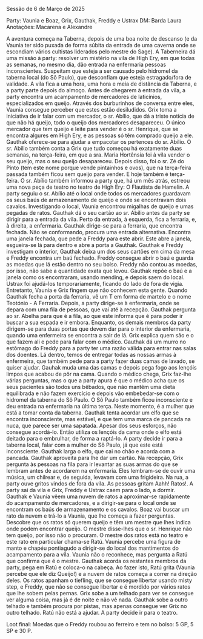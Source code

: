 Sessão de 6 de Março de 2025

Party: Vaunia e Boaz, Grix, Gauthak, Freddy e Ustrax
DM: Barda Laura
Anotações: Macarena e Alexandre

A aventura começa na Taberna, depois de uma boa noite de descanso (e da Vaunia ter sido puxada de forma súbita da entrada de uma caverna onde se escondiam vários cultistas liderados pelo mestre do Sage). A Taberneira dá uma missão à party: resolver um mistério na vila de High Ery, em que todas as semanas, no mesmo dia, dão entrada na enfermaria pessoas inconscientes. Suspeitam que esteja a ser causado pelo hidromel da taberna local (do Sô Paulo), que desconfiam que esteja estragado/fora de validade.
A vila fica a uma hora, uma hora e meia de distância da Taberna, e a party parte depois do almoço.
Antes de chegarem à entrada da vila, a party encontra um acampamento de mercadores de laticínios, especializados em queijo. Através dos burburinhos de conversa entre eles, Vaunia consegue perceber que estes estão desiludidos.
Grix toma a iniciativa de ir falar com um mercador, o sr. Abílio, que dá a triste notícia de que não há queijo, todo o queijo dos mercadores desapareceu. O único mercador que tem queijo e leite para vender é o sr. Henrique, que se encontra algures em High Ery, e as pessoas só têm comprado queijo a ele.
Gauthak oferece-se para ajudar a empacotar os pertences do sr. Abilio.
O sr. Abilio também conta a Grix que tudo começou há exatamente duas semanas, na terça-feira, em que a sra. Maria Hortênsia foi à vila vender o seu queijo, mas o seu queijo desapareceu. 
Depois disso, foi o sr. Zé do Pinto (tem este nome porque vende pintainhos e ovos), que na terça-feira passada também ficou sem queijo para vender.
E hoje também é terça-feira.
O sr. Abílio também informou a party que, há um mês atrás, estreou uma nova peça de teatro no teatro de High Ery: O Flautista de Hamelin.
A party seguiu o sr. Abílio até o local onde todos os mercadores guardavam os seus baús de armazenamento de queijo e onde se encontravam dois cavalos. Investigando o local, Vaunia encontrou migalhas de queijo e umas pegadas de ratos. Gauthak dá o seu cartão ao sr. Abílio antes da party se dirigir para a entrada da vila.
Perto da entrada, à esquerda, fica a ferraria, e, à direita, a enfermaria. Gauthak dirige-se para a ferraria, que encontra fechada. Não se conformando, procura uma entrada alternativa. Encontra uma janela fechada, que pede a Freddy para este abrir. Este abre a janela, esgueira-se lá para dentro e abre a porta a Gauthak. Gauthak e Freddy investigam o interior, Gauthak deixa um dos seus cartões em cima da mesa e Freddy encontra um baú fechado. Freddy consegue abrir o baú e guarda as moedas que lá estão dentro no seu bolso. Freddy não contou as moedas, por isso, não sabe a quantidade exata que levou. Gauthak repõe o baú e a janela como os encontraram, usando mending, e depois saem do local.
Ustrax foi ajudá-los temporariamente, ficando do lado de fora de vigia. Entretanto, Vaunia e Grix fingem que não conhecem esta gente.
Quando Gauthak fecha a porta da ferraria, vê um T em forma de martelo e o nome Teotónio - A Ferraria.
Depois, a party dirige-se à enfermaria, onde se depara com uma fila de pessoas, que vai até à recepção. Gauthak pergunta ao sr. Abelha para que é a fila, ao que este informa que é para poder ir buscar a sua espada e ir embora.
Enquanto, os demais membros da party dirigem-se para duas portas que devem dar para o interior da enfermaria, quando uma enfermeira se encontra a sair de lá. Grix explica quem são e o que fazem ali e pede para falar com o médico. Gauthak dá um murro no estômago do Freddy para a party ter uma razão válida para entrar nas salas dos doentes.
Lá dentro, temos de entregar todas as nossas armas à enfermeira, que também pede para a party fazer duas camas de lavado, se quiser ajudar. Gauhak muda uma das camas e depois pega fogo aos lençóis limpos que acabou de pôr na cama.
Quando o médico chega, Grix faz-lhe várias perguntas, mas o que a party apura é que o médico acha que os seus pacientes são todos uns bêbados, que não mantêm uma dieta equilibrada e não fazem exercício e depois vão embebedar-se com o hidromel da taberna do Sô Paulo.
O Sô Paulo também ficou inconsciente e deu entrada na enfermaria na última terça. Neste momento, é a mulher que está a tomar conta da taberna. 
Gauthak tenta acordar um elfo que se encontra inconsciente, mas estável, e que tem uma marca de pancada na nuca, que parece ser uma sapatada. Apesar dos seus esforços, não consegue acordá-lo. Então utiliza os lençóis da cama onde o elfo está deitado para o embrulhar, de forma a raptá-lo.
 A party decide ir para a taberna local, falar com a mulher do Sô Paulo, já que este está inconsciente. Gauthak larga o elfo, que cai no chão e acorda com a pancada. Gauthak aproveita para lhe dar um cartão.
Na recepção, Grix pergunta às pessoas na fila para ir levantar as suas armas do que se lembram antes de acordarem na enfermaria. Eles lembram-se de ouvir uma música, um chilrear e, de seguida, levavam com uma frigideira.
Na rua, a party ouve gritos vindos de fora da vila. As pessoas gritam Aahh! Ratos!. 
A party sai da vila e Grix, Freddy e Ustrax caem para o lado, a dormir. Gauthak e Vaunia vêem uma nuvem de ratos a aproximar-se rapidamente do acampamento de mercadores, e a dirigir-se para o local onde se encontram os baús de armazenamento e os cavalos. 
Boaz vai buscar um rato da nuvem e trá-lo a Vaunia, que lhe começa a fazer perguntas. Descobre que os ratos só querem queijo e têm um mestre que lhes indica onde podem encontrar queijo. O mestre disse-lhes que o sr. Henrique não tem queijo, por isso não o procuram. O mestre dos ratos está no teatro e este rato em particular chama-se Ratú.
Vaunia percebe uma figura de manto e chapéu pontiagudo a dirigir-se do local dos mantimentos do acampamento para a vila. Vaunia não o reconhece, mas pergunta a Ratú que confirma que é o mestre.
Gauthak acorda os restantes membros da party, pega em Ratú e coloca-o na cabeça. Ao fazer isto, Ratú grita (Vaunia percebe que ele diz Queijo!) e a nuvem de ratos começa a correr na direção deles. Os ratos apanham o tiefling, que se consegue libertar usando misty step, e Freddy, que não se consegue libertar e é mordido por vários ratos que lhe sobem pelas pernas.
Grix sobe a um telhado para ver se consegue ver alguma coisa, mas já é de noite e não vê nada. Gauthak sobe a outro telhado e também procura por pistas, mas apenas consegue ver Grix no outro telhado. Ratú não está a ajudar.
A party decide ir para o teatro. 

Loot final:
Moedas que o Freddy roubou ao ferreiro e tem no bolso: 5 GP, 5 SP e 30 P.






















